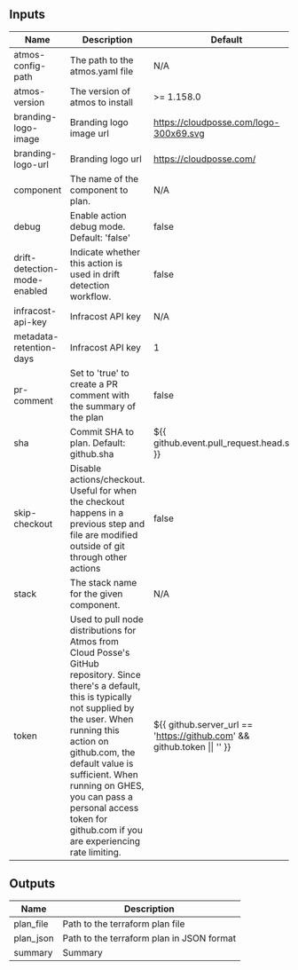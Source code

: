 <!-- markdownlint-disable -->

## Inputs

| Name | Description | Default | Required |
|------|-------------|---------|----------|
| atmos-config-path | The path to the atmos.yaml file | N/A | true |
| atmos-version | The version of atmos to install | >= 1.158.0 | false |
| branding-logo-image | Branding logo image url | https://cloudposse.com/logo-300x69.svg | false |
| branding-logo-url | Branding logo url | https://cloudposse.com/ | false |
| component | The name of the component to plan. | N/A | true |
| debug | Enable action debug mode. Default: 'false' | false | false |
| drift-detection-mode-enabled | Indicate whether this action is used in drift detection workflow. | false | true |
| infracost-api-key | Infracost API key | N/A | false |
| metadata-retention-days | Infracost API key | 1 | false |
| pr-comment | Set to 'true' to create a PR comment with the summary of the plan | false | false |
| sha | Commit SHA to plan. Default: github.sha | ${{ github.event.pull\_request.head.sha }} | true |
| skip-checkout | Disable actions/checkout. Useful for when the checkout happens in a previous step and file are modified outside of git through other actions | false | false |
| stack | The stack name for the given component. | N/A | true |
| token | Used to pull node distributions for Atmos from Cloud Posse's GitHub repository. Since there's a default, this is typically not supplied by the user. When running this action on github.com, the default value is sufficient. When running on GHES, you can pass a personal access token for github.com if you are experiencing rate limiting. | ${{ github.server\_url == 'https://github.com' && github.token \|\| '' }} | false |


## Outputs

| Name | Description |
|------|-------------|
| plan\_file | Path to the terraform plan file |
| plan\_json | Path to the terraform plan in JSON format |
| summary | Summary |
<!-- markdownlint-restore -->
